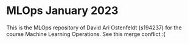 # MLOps January 2023

This is the MLOps repository of David Ari Ostenfeldt (s194237) for the course Machine Learning Operations.
See this merge conflict :(